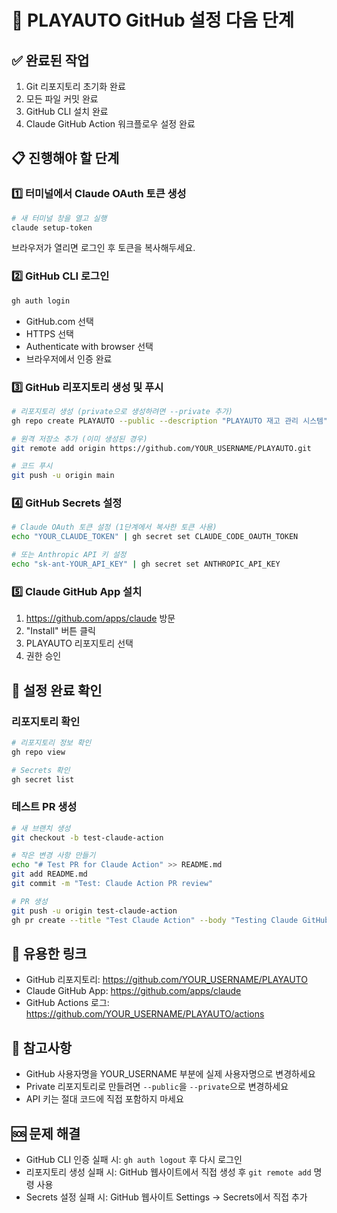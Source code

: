 # 🚀 PLAYAUTO GitHub 설정 다음 단계

## ✅ 완료된 작업
1. Git 리포지토리 초기화 완료
2. 모든 파일 커밋 완료
3. GitHub CLI 설치 완료
4. Claude GitHub Action 워크플로우 설정 완료

## 📋 진행해야 할 단계

### 1️⃣ 터미널에서 Claude OAuth 토큰 생성
```bash
# 새 터미널 창을 열고 실행
claude setup-token
```
브라우저가 열리면 로그인 후 토큰을 복사해두세요.

### 2️⃣ GitHub CLI 로그인
```bash
gh auth login
```
- GitHub.com 선택
- HTTPS 선택
- Authenticate with browser 선택
- 브라우저에서 인증 완료

### 3️⃣ GitHub 리포지토리 생성 및 푸시
```bash
# 리포지토리 생성 (private으로 생성하려면 --private 추가)
gh repo create PLAYAUTO --public --description "PLAYAUTO 재고 관리 시스템"

# 원격 저장소 추가 (이미 생성된 경우)
git remote add origin https://github.com/YOUR_USERNAME/PLAYAUTO.git

# 코드 푸시
git push -u origin main
```

### 4️⃣ GitHub Secrets 설정
```bash
# Claude OAuth 토큰 설정 (1단계에서 복사한 토큰 사용)
echo "YOUR_CLAUDE_TOKEN" | gh secret set CLAUDE_CODE_OAUTH_TOKEN

# 또는 Anthropic API 키 설정
echo "sk-ant-YOUR_API_KEY" | gh secret set ANTHROPIC_API_KEY
```

### 5️⃣ Claude GitHub App 설치
1. https://github.com/apps/claude 방문
2. "Install" 버튼 클릭
3. PLAYAUTO 리포지토리 선택
4. 권한 승인

## 🎯 설정 완료 확인

### 리포지토리 확인
```bash
# 리포지토리 정보 확인
gh repo view

# Secrets 확인
gh secret list
```

### 테스트 PR 생성
```bash
# 새 브랜치 생성
git checkout -b test-claude-action

# 작은 변경 사항 만들기
echo "# Test PR for Claude Action" >> README.md
git add README.md
git commit -m "Test: Claude Action PR review"

# PR 생성
git push -u origin test-claude-action
gh pr create --title "Test Claude Action" --body "Testing Claude GitHub Action review"
```

## 🔗 유용한 링크
- GitHub 리포지토리: https://github.com/YOUR_USERNAME/PLAYAUTO
- Claude GitHub App: https://github.com/apps/claude
- GitHub Actions 로그: https://github.com/YOUR_USERNAME/PLAYAUTO/actions

## 📝 참고사항
- GitHub 사용자명을 YOUR_USERNAME 부분에 실제 사용자명으로 변경하세요
- Private 리포지토리로 만들려면 `--public`을 `--private`으로 변경하세요
- API 키는 절대 코드에 직접 포함하지 마세요

## 🆘 문제 해결
- GitHub CLI 인증 실패 시: `gh auth logout` 후 다시 로그인
- 리포지토리 생성 실패 시: GitHub 웹사이트에서 직접 생성 후 `git remote add` 명령 사용
- Secrets 설정 실패 시: GitHub 웹사이트 Settings → Secrets에서 직접 추가
